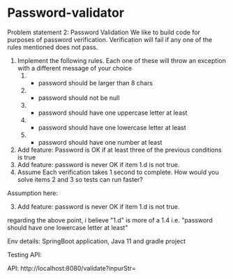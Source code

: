 # Password-validator
Problem statement 2: Password Validation
We like to build code for purposes of password verification. Verification will fail if any one of the rules mentioned does not pass.
1.	Implement the following rules. Each one of these will throw an exception with a different message of your choice
      1.	- password should be larger than 8 chars
      2.	- password should not be null
      3.	- password should have one uppercase letter at least
      4.	- password should have one lowercase letter at least
      5.	- password should have one number at least
2.	Add feature: Password is OK if at least three of the previous conditions is true
3.	Add feature: password is never OK if item 1.d is not true.
4.	Assume Each verification takes 1 second to complete. How would you solve items 2 and 3 so tests can run faster?

Assumption here: 

3.	Add feature: password is never OK if item 1.d is not true.

regarding the above point, i believe "1.d" is more of a 1.4 i.e. "password should have one lowercase letter at least"


Env details:
SpringBoot application, Java 11 and gradle project

Testing API:

API:
   http://localhost:8080/validate?inpurStr=<password string>

